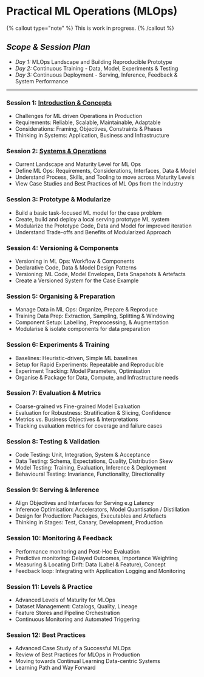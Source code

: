 # **Practical ML Operations (MLOps)**

{% callout type="note" %}
This is work in progress.
{% /callout %}

## _Scope & Session Plan_

- _Day 1:_ MLOps Landscape and Building Reproducible Prototype
- _Day 2:_ Continuous Training - Data, Model, Experiments & Testing
- _Day 3:_ Continuous Deployment - Serving, Inference, Feedback & System Performance

---

### Session 1: [**Introduction & Concepts**](/introduction-concepts)

- Challenges for ML driven Operations in Production
- Requirements: Reliable, Scalable, Maintainable, Adaptable
- Considerations: Framing, Objectives, Constraints & Phases
- Thinking in Systems: Application, Business and Infrastructure

### Session 2: [**Systems & Operations**](/systems-operations)

- Current Landscape and Maturity Level for ML Ops
- Define ML Ops: Requirements, Considerations, Interfaces, Data & Model
- Understand Process, Skills, and Tooling to move across Maturity Levels
- View Case Studies and Best Practices of ML Ops from the Industry

### Session 3: **Prototype & Modularize**

- Build a basic task-focused ML model for the case problem
- Create, build and deploy a local serving prototype ML system
- Modularize the Prototype Code, Data and Model for improved iteration
- Understand Trade-offs and Benefits of Modularized Approach

### Session 4: **Versioning & Components**

- Versioning in ML Ops: Workflow & Components
- Declarative Code, Data & Model Design Patterns
- Versioning: ML Code, Model Envelopes, Data Snapshots & Artefacts
- Create a Versioned System for the Case Example

### Session 5: **Organising & Preparation**

- Manage Data in ML Ops: Organize, Prepare & Reproduce
- Training Data Prep: Extraction, Sampling, Splitting & Windowing
- Component Setup: Labelling, Preprocessing, & Augmentation
- Modularise & isolate components for data preparation

### Session 6: **Experiments & Training**

- Baselines: Heuristic-driven, Simple ML baselines
- Setup for Rapid Experiments: Repeatable and Reproducible
- Experiment Tracking: Model Parameters, Optimisation
- Organise & Package for Data, Compute, and Infrastructure needs

### Session 7: **Evaluation & Metrics**

- Coarse-grained vs Fine-grained Model Evaluation
- Evaluation for Robustness: Stratification & Slicing, Confidence
- Metrics vs. Business Objectives & Interpretations
- Tracking evaluation metrics for coverage and failure cases

### Session 8: **Testing & Validation**

- Code Testing: Unit, Integration, System & Acceptance
- Data Testing: Schema, Expectations, Quality, Distribution Skew
- Model Testing: Training, Evaluation, Inference & Deployment
- Behavioural Testing: Invariance, Functionality, Directionality

### Session 9: **Serving & Inference**

- Align Objectives and Interfaces for Serving e.g Latency
- Inference Optimisation: Accelerators, Model Quantisation / Distillation
- Design for Production: Packages, Executables and Artefacts
- Thinking in Stages: Test, Canary, Development, Production

### Session 10: **Monitoring & Feedback**

- Performance monitoring and Post-Hoc Evaluation
- Predictive monitoring: Delayed Outcomes, Importance Weighting
- Measuring & Locating Drift: Data (Label & Feature), Concept
- Feedback loop: Integrating with Application Logging and Monitoring

### Session 11: **Levels & Practice**

- Advanced Levels of Maturity for MLOps
- Dataset Management: Catalogs, Quality, Lineage
- Feature Stores and Pipeline Orchestration
- Continuous Monitoring and Automated Triggering

### Session 12: **Best Practices**

- Advanced Case Study of a Successful MLOps
- Review of Best Practices for MLOps in Production
- Moving towards Continual Learning Data-centric Systems
- Learning Path and Way Forward
